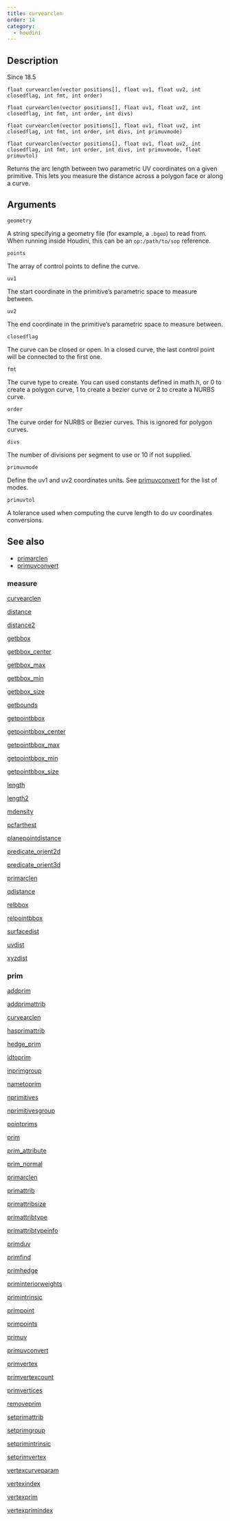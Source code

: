```yaml
---
title: curvearclen
order: 14
category:
  - houdini
---
```


## Description

Since 18.5

`float curvearclen(vector positions[], float uv1, float uv2, int closedflag, int fmt, int order)`

`float curvearclen(vector positions[], float uv1, float uv2, int closedflag, int fmt, int order, int divs)`

`float curvearclen(vector positions[], float uv1, float uv2, int closedflag, int fmt, int order, int divs, int primuvmode)`

`float curvearclen(vector positions[], float uv1, float uv2, int closedflag, int fmt, int order, int divs, int primuvmode, float primuvtol)`

Returns the arc length between two parametric UV coordinates on a given
primitive. This lets you measure the distance across a polygon face or along a
curve.

## Arguments

`geometry`

A string specifying a geometry file (for example, a `.bgeo`) to read from.
When running inside Houdini, this can be an `op:/path/to/sop` reference.

`points`

The array of control points to define the curve.

`uv1`

The start coordinate in the primitive’s parametric space to measure between.

`uv2`

The end coordinate in the primitive’s parametric space to measure between.

`closedflag`

The curve can be closed or open. In a closed curve, the last control point
will be connected to the first one.

`fmt`

The curve type to create. You can used constants defined in math.h, or 0 to
create a polygon curve, 1 to create a bezier curve or 2 to create a NURBS
curve.

`order`

The curve order for NURBS or Bezier curves. This is ignored for polygon
curves.

`divs`

The number of divisions per segment to use or 10 if not supplied.

`primuvmode`

Define the uv1 and uv2 coordinates units. See
[primuvconvert](primuvconvert.html "Convert parametric UV locations on curve
primitives between different spaces.") for the list of modes.

`primuvtol`

A tolerance used when computing the curve length to do uv coordinates
conversions.

## See also

- [primarclen ](primarclen.html)
- [primuvconvert ](primuvconvert.html)

### measure

[curvearclen ](curvearclen.html)

[distance ](distance.html)

[distance2 ](distance2.html)

[getbbox ](getbbox.html)

[getbbox_center ](getbbox_center.html)

[getbbox_max ](getbbox_max.html)

[getbbox_min ](getbbox_min.html)

[getbbox_size ](getbbox_size.html)

[getbounds ](getbounds.html)

[getpointbbox ](getpointbbox.html)

[getpointbbox_center ](getpointbbox_center.html)

[getpointbbox_max ](getpointbbox_max.html)

[getpointbbox_min ](getpointbbox_min.html)

[getpointbbox_size ](getpointbbox_size.html)

[length ](length.html)

[length2 ](length2.html)

[mdensity ](mdensity.html)

[pcfarthest ](pcfarthest.html)

[planepointdistance ](planepointdistance.html)

[predicate_orient2d ](predicate_orient2d.html)

[predicate_orient3d ](predicate_orient3d.html)

[primarclen ](primarclen.html)

[qdistance ](qdistance.html)

[relbbox ](relbbox.html)

[relpointbbox ](relpointbbox.html)

[surfacedist ](surfacedist.html)

[uvdist ](uvdist.html)

[xyzdist ](xyzdist.html)

### prim

[addprim ](addprim.html)

[addprimattrib ](addprimattrib.html)

[curvearclen ](curvearclen.html)

[hasprimattrib ](hasprimattrib.html)

[hedge_prim ](hedge_prim.html)

[idtoprim ](idtoprim.html)

[inprimgroup ](inprimgroup.html)

[nametoprim ](nametoprim.html)

[nprimitives ](nprimitives.html)

[nprimitivesgroup ](nprimitivesgroup.html)

[pointprims ](pointprims.html)

[prim ](prim.html)

[prim_attribute ](prim_attribute.html)

[prim_normal ](prim_normal.html)

[primarclen ](primarclen.html)

[primattrib ](primattrib.html)

[primattribsize ](primattribsize.html)

[primattribtype ](primattribtype.html)

[primattribtypeinfo ](primattribtypeinfo.html)

[primduv ](primduv.html)

[primfind ](primfind.html)

[primhedge ](primhedge.html)

[priminteriorweights ](priminteriorweights.html)

[primintrinsic ](primintrinsic.html)

[primpoint ](primpoint.html)

[primpoints ](primpoints.html)

[primuv ](primuv.html)

[primuvconvert ](primuvconvert.html)

[primvertex ](primvertex.html)

[primvertexcount ](primvertexcount.html)

[primvertices ](primvertices.html)

[removeprim ](removeprim.html)

[setprimattrib ](setprimattrib.html)

[setprimgroup ](setprimgroup.html)

[setprimintrinsic ](setprimintrinsic.html)

[setprimvertex ](setprimvertex.html)

[vertexcurveparam ](vertexcurveparam.html)

[vertexindex ](vertexindex.html)

[vertexprim ](vertexprim.html)

[vertexprimindex ](vertexprimindex.html)

